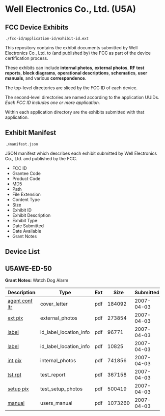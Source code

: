 # Well Electronics Co., Ltd. (U5A)
## FCC Device Exhibits

```
./fcc-id/application-id/exhibit-id.ext
```

This repository contains the exhibit documents submitted by Well Electronics Co., Ltd. to (and published by) the FCC as part of the device certification process.

These exhibits can include **internal photos**, **external photos**, **RF test reports**, **block diagrams**, **operational descriptions**, **schematics**, **user manuals**, and various **correspondence**.

The top-level directories are sliced by the FCC ID of each device.

The second-level directories are named according to the application UUIDs. *Each FCC ID includes one or more application.*

Within each application directory are the exhibits submitted with that application. 

## Exhibit Manifest

```
./manifest.json
```

JSON manifest which describes each exhibit submitted by Well Electronics Co., Ltd. and published by the FCC.

- FCC ID
- Grantee Code
- Product Code
- MD5
- Path
- File Extension
- Content Type
- Size
- Exhibit ID
- Exhibit Description
- Exhibit Type
- Date Submitted
- Date Available
- Grant Notes

## Device List
## U5AWE-ED-50
**Grant Notes:** Watch Dog Alarm

| Description | Type | Ext | Size | Submitted | Available |
| ----------- | ---- | --- | ---- | --------- | --------- |
| [agent conf ltr](U5AWE-ED-50/dfad89613bc523fb7768c3e36e3f64cd/775744.pdf) | cover_letter | pdf | 184092 | 2007-04-03 | 2007-04-03 |
| [ext pix](U5AWE-ED-50/dfad89613bc523fb7768c3e36e3f64cd/775746.pdf) | external_photos | pdf | 273854 | 2007-04-03 | 2007-04-03 |
| [label](U5AWE-ED-50/dfad89613bc523fb7768c3e36e3f64cd/775748.pdf) | id_label_location_info | pdf | 96771 | 2007-04-03 | 2007-04-03 |
| [label](U5AWE-ED-50/dfad89613bc523fb7768c3e36e3f64cd/775749.pdf) | id_label_location_info | pdf | 10825 | 2007-04-03 | 2007-04-03 |
| [int pix](U5AWE-ED-50/dfad89613bc523fb7768c3e36e3f64cd/775747.pdf) | internal_photos | pdf | 741856 | 2007-04-03 | 2007-04-03 |
| [tst rpt](U5AWE-ED-50/dfad89613bc523fb7768c3e36e3f64cd/775752.pdf) | test_report | pdf | 367158 | 2007-04-03 | 2007-04-03 |
| [setup pix](U5AWE-ED-50/dfad89613bc523fb7768c3e36e3f64cd/775753.pdf) | test_setup_photos | pdf | 500419 | 2007-04-03 | 2007-04-03 |
| [manual](U5AWE-ED-50/dfad89613bc523fb7768c3e36e3f64cd/775754.pdf) | users_manual | pdf | 1073260 | 2007-04-03 | 2007-04-03 |
